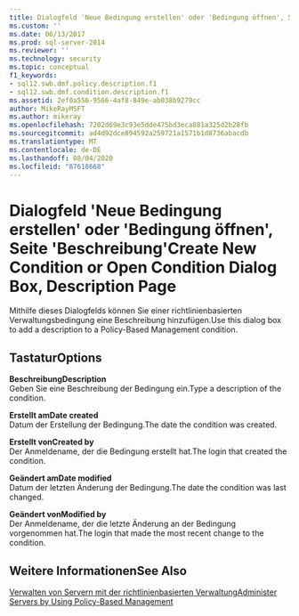 ```yaml
---
title: Dialogfeld 'Neue Bedingung erstellen' oder 'Bedingung öffnen', Seite 'Beschreibung' | Microsoft-Dokumentation
ms.custom: ''
ms.date: 06/13/2017
ms.prod: sql-server-2014
ms.reviewer: ''
ms.technology: security
ms.topic: conceptual
f1_keywords:
- sql12.swb.dmf.policy.description.f1
- sql12.swb.dmf.condition.description.f1
ms.assetid: 2ef0a556-9566-4af8-849e-ab038b9279cc
author: MikeRayMSFT
ms.author: mikeray
ms.openlocfilehash: 7202d69e3c93e5dde475bd3eca881a325d2b28fb
ms.sourcegitcommit: ad4d92dce894592a259721a1571b1d8736abacdb
ms.translationtype: MT
ms.contentlocale: de-DE
ms.lasthandoff: 08/04/2020
ms.locfileid: "87618668"
---
```

# <a name="create-new-condition-or-open-condition-dialog-box-description-page"></a><span data-ttu-id="00fdc-102">Dialogfeld 'Neue Bedingung erstellen' oder 'Bedingung öffnen', Seite 'Beschreibung'</span><span class="sxs-lookup"><span data-stu-id="00fdc-102">Create New Condition or Open Condition Dialog Box, Description Page</span></span>
  <span data-ttu-id="00fdc-103">Mithilfe dieses Dialogfelds können Sie einer richtlinienbasierten Verwaltungsbedingung eine Beschreibung hinzufügen.</span><span class="sxs-lookup"><span data-stu-id="00fdc-103">Use this dialog box to add a description to a Policy-Based Management condition.</span></span>  
  
## <a name="options"></a><span data-ttu-id="00fdc-104">Tastatur</span><span class="sxs-lookup"><span data-stu-id="00fdc-104">Options</span></span>  
 <span data-ttu-id="00fdc-105">**Beschreibung**</span><span class="sxs-lookup"><span data-stu-id="00fdc-105">**Description**</span></span>  
 <span data-ttu-id="00fdc-106">Geben Sie eine Beschreibung der Bedingung ein.</span><span class="sxs-lookup"><span data-stu-id="00fdc-106">Type a description of the condition.</span></span>  
  
 <span data-ttu-id="00fdc-107">**Erstellt am**</span><span class="sxs-lookup"><span data-stu-id="00fdc-107">**Date created**</span></span>  
 <span data-ttu-id="00fdc-108">Datum der Erstellung der Bedingung.</span><span class="sxs-lookup"><span data-stu-id="00fdc-108">The date the condition was created.</span></span>  
  
 <span data-ttu-id="00fdc-109">**Erstellt von**</span><span class="sxs-lookup"><span data-stu-id="00fdc-109">**Created by**</span></span>  
 <span data-ttu-id="00fdc-110">Der Anmeldename, der die Bedingung erstellt hat.</span><span class="sxs-lookup"><span data-stu-id="00fdc-110">The login that created the condition.</span></span>  
  
 <span data-ttu-id="00fdc-111">**Geändert am**</span><span class="sxs-lookup"><span data-stu-id="00fdc-111">**Date modified**</span></span>  
 <span data-ttu-id="00fdc-112">Datum der letzten Änderung der Bedingung.</span><span class="sxs-lookup"><span data-stu-id="00fdc-112">The date the condition was last changed.</span></span>  
  
 <span data-ttu-id="00fdc-113">**Geändert von**</span><span class="sxs-lookup"><span data-stu-id="00fdc-113">**Modified by**</span></span>  
 <span data-ttu-id="00fdc-114">Der Anmeldename, der die letzte Änderung an der Bedingung vorgenommen hat.</span><span class="sxs-lookup"><span data-stu-id="00fdc-114">The login that made the most recent change to the condition.</span></span>  
  
## <a name="see-also"></a><span data-ttu-id="00fdc-115">Weitere Informationen</span><span class="sxs-lookup"><span data-stu-id="00fdc-115">See Also</span></span>  
 [<span data-ttu-id="00fdc-116">Verwalten von Servern mit der richtlinienbasierten Verwaltung</span><span class="sxs-lookup"><span data-stu-id="00fdc-116">Administer Servers by Using Policy-Based Management</span></span>](administer-servers-by-using-policy-based-management.md)  
  
  
